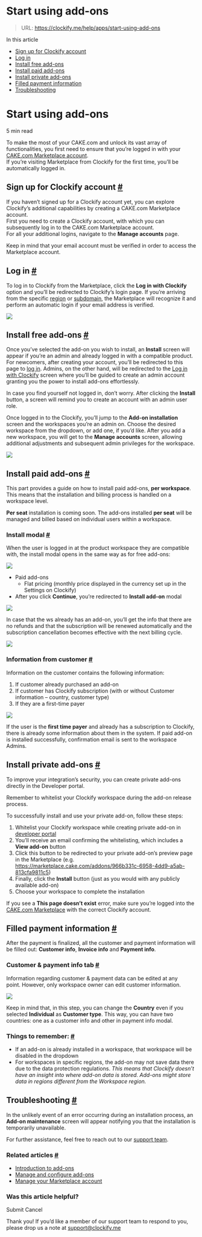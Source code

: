 # Start using add-ons

> URL: https://clockify.me/help/apps/start-using-add-ons

In this article

* [Sign up for Clockify account](#sign-up-for-clockify-account)
* [Log in](#log-in)
* [Install free add-ons](#install-free-add-ons)
* [Install paid add-ons](#install-paid-add-ons)
* [Install private add-ons](#install-private-add-ons)
* [Filled payment information](#filled-payment-information)
* [Troubleshooting](#troubleshooting)

# Start using add-ons

5 min read

To make the most of your CAKE.com and unlock its vast array of functionalities, you first need to ensure that you’re logged in with your [CAKE.com Marketplace account](https://developer.marketplace.cake.com/login/).   
If you’re visiting Marketplace from Clockify for the first time, you’ll be automatically logged in.

## Sign up for Clockify account [#](#sign-up-for-clockify-account)

If you haven’t signed up for a Clockify account yet, you can explore Clockify’s additional capabilities by creating a CAKE.com Marketplace account.  
First you need to create a Clockify account, with which you can subsequently log in to the CAKE.com Marketplace account.  
For all your additional logins, navigate to the **Manage accounts** page.

Keep in mind that your email account must be verified in order to access the Marketplace account.

## Log in [#](#log-in)

To log in to Clockify from the Marketplace, click the **Log in with Clockify** option and you’ll be redirected to Clockify’s login page. If you’re arriving from the specific [region](https://clockify.me/help/getting-started/data-regions) or [subdomain](https://clockify.me/help/getting-started/single-sign-on-sso#setting-up-custom-subdomain), the Marketplace will recognize it and perform an automatic login if your email address is verified.

![](https://clockify.me/help/wp-content/uploads/2023/12/Screenshot-2023-12-27-at-10.54.24.png)

## Install free add-ons [#](#install-free-add-ons)

Once you’ve selected the add-on you wish to install, an **Install** screen will appear if you’re an admin and already logged in with a compatible product.  
For newcomers, after creating your account, you’ll be redirected to this page to [log in](https://developer.marketplace.cake.com/login/). Admins, on the other hand, will be redirected to the [Log in with Clockify](https://marketplace.cake.com/login) screen where you’ll be guided to create an admin account granting you the power to install add-ons effortlessly.

In case you find yourself not logged in, don’t worry. After clicking the **Install** button, a screen will remind you to create an account with an admin user role.

Once logged in to the Clockify, you’ll jump to the **Add-on installation** screen and the workspaces you’re an admin on. Choose the desired workspace from the dropdown, or add one, if you’d like. After you add a new workspace, you will get to the **Manage accounts** screen, allowing additional adjustments and subsequent admin privileges for the workspace.

![](https://clockify.me/help/wp-content/uploads/2023/12/Screenshot-2023-12-18-at-14.27.03-1024x498.png)

## Install paid add-ons [#](#install-paid-add-ons)

This part provides a guide on how to install paid add-ons, **per workspace**. This means that the installation and billing process is handled on a workspace level.

**Per seat** installation is coming soon. The add-ons installed **per seat** will be managed and billed based on individual users within a workspace.

### Install modal [#](#install-modal)

When the user is logged in at the product workspace they are compatible with, the install modal opens in the same way as for free add-ons:

![](https://lh7-rt.googleusercontent.com/docsz/AD_4nXcnPIDP1_2l0Wp3WGA586NfR8DZHUFBXY4uxl_rCR-kTw-tkaKQQfoexpVMObTPwJajhn0fw2hyzo1Hi5tT7kEtpduDYB260GWP0oWNBb29lMonVKcsfbJUudS1Scil7iTVMpNvoh1Ea0RxSZtNPXF-ZR8?key=gwXsc9Vly0RemvZ53jG9Wg)

* Paid add-ons
  + Flat pricing (monthly price displayed in the currency set up in the Settings on Clockify)
* After you click **Continue**, you’re redirected to **Install add-on** modal

![](https://lh7-rt.googleusercontent.com/docsz/AD_4nXdY7QSNBmU_LBYJxhMo49a2kQ-UQdaZNtQP45QTiP1Uw-nDS3BkZjuCEl8JlsFkaTk7lot67I4GrvAkF-XO6fDlKO2ZbtwKhuiDN1OoiiSPNN3W6eO4NP2Pow2NpqTf1bSYz3ofld1ga7diE632HTroDhg?key=gwXsc9Vly0RemvZ53jG9Wg)

In case that the ws already has an add-on, you’ll get the info that there are no refunds and that the subscription will be renewed automatically and the subscription cancellation becomes effective with the next billing cycle.

![](https://lh7-rt.googleusercontent.com/docsz/AD_4nXfRY4U_9B3cPJhy2de6ueoX3hPGfj4Azwxrb56DJekWCVxnF0Y_ZsK9KWzEJDtDd44xEsZKySfz7XIVCrxiczJTwwcOeNAU5AMH3LTgbitnsVDc1qZNM-t38E0RHKyPdhU3pv2aNHxTjTtM7hV8CkLpKH4P?key=gwXsc9Vly0RemvZ53jG9Wg)

### Information from customer [#](#information-from-customer)

Information on the customer contains the following information:

1. If customer already purchased an add-on
2. If customer has Clockify subscription (with or without Customer information – country, customer type)
3. If they are a first-time payer

![](https://lh7-rt.googleusercontent.com/docsz/AD_4nXdZY_eHehJS2QIdvqnc7-h4cyvbGUy2rJ8GjXzy_SdjQwhn2rF2XSDZHxtATRZizbBd9XuDheMTbUHtlU_A3glHQ7ezGaIZW5t7F-qnwNmPn4LyE9khnZsOz3WfpPCoAnvSosmQMr_ygilxZcgWG_TXWCg?key=gwXsc9Vly0RemvZ53jG9Wg)

If the user is the **first time payer** and already has a subscription to Clockify, there is already some information about them in the system. If paid add-on is installed successfully, confirmation email is sent to the workspace Admins.

## Install private add-ons [#](#install-private-add-ons)

To improve your integration’s security, you can create private add-ons directly in the Developer portal.

Remember to whitelist your Clockify workspace during the add-on release process.

To successfully install and use your private add-on, follow these steps:

1. Whitelist your Clockify workspace while creating private add-on in [developer portal](https://developer.marketplace.cake.com/login)
2. You’ll receive an email confirming the whitelisting, which includes a **View add-on** button
3. Click this button to be redirected to your private add-on’s preview page in the Marketplace (e.g. <https://marketplace.cake.com/addons/966b331c-6958-4dd9-a5ab-813cfa9811c5>)
4. Finally, click the **Install** button (just as you would with any publicly available add-on)
5. Choose your workspace to complete the installation

If you see a **This page doesn’t exist** error, make sure you’re logged into the [CAKE.com Marketplace](https://marketplace.cake.com/) with the correct Clockify account.

## Filled payment information [#](#filled-payment-information)

After the payment is finalized, all the customer and payment information will be filled out: **Customer info**, **Invoice info** and **Payment info**.

### Customer & payment info tab [#](#customer-payment-info-tab)

Information regarding customer & payment data can be edited at any point. However, only workspace owner can edit customer information.

![](https://clockify.me/help/wp-content/uploads/2024/08/customer_and_payment_no-banner-1024x741.png)

Keep in mind that, in this step, you can change the **Country** even if you selected **Individual** as **Customer type**. This way, you can have two countries: one as a customer info and other in payment info modal.

### Things to remember: [#](#things-to-remember)

* If an add-on is already installed in a workspace, that workspace will be disabled in the dropdown
* For workspaces in specific regions, the add-on may not save data there due to the data protection regulations. *This means that Clockify doesn’t have an insight into where add-on data is stored. Add-ons might store data in regions different from the Workspace region.*

## Troubleshooting [#](#troubleshooting)

In the unlikely event of an error occurring during an installation process, an **Add-on maintenance** screen will appear notifying you that the installation is temporarily unavailable.

For further assistance, feel free to reach out to our [support team](https://dev-docs.marketplace.cake.com/contact/).

### Related articles [#](#related-articles)

* [Introduction to add-ons](https://clockify.me/help/apps/introduction-to-add-ons)
* [Manage and configure add-ons](https://clockify.me/help/apps/manage-and-configure-add-ons)
* [Manage your Marketplace account](https://clockify.me/help/apps/manage-your-account)

### Was this article helpful?

Submit
Cancel

Thank you! If you’d like a member of our support team to respond to you, please drop us a note at support@clockify.me